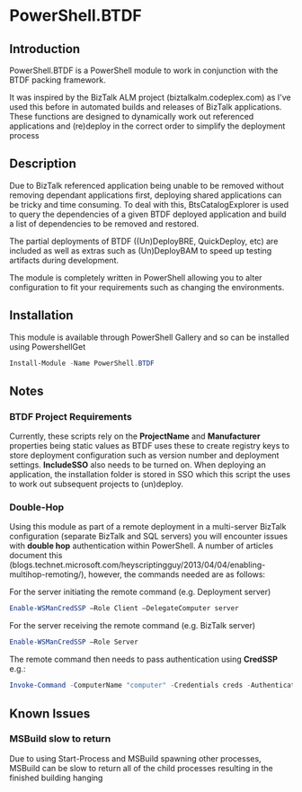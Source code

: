 # PowerShell.BTDF

## Introduction

PowerShell.BTDF is a PowerShell module to work in conjunction with the BTDF packing framework.

It was inspired by the BizTalk ALM project (biztalkalm.codeplex.com) as I've used this before in automated builds and releases of BizTalk applications. These functions are designed to dynamically work out referenced applications and (re)deploy in the correct order to simplify the deployment process

## Description

Due to BizTalk referenced application being unable to be removed without removing dependant applications first, deploying shared applications can be tricky and time consuming. To deal with this, BtsCatalogExplorer is used to query the dependencies of a given BTDF deployed application and build a list of dependencies to be removed and restored.

The partial deployments of BTDF ((Un)DeployBRE, QuickDeploy, etc) are included as well as extras such as (Un)DeployBAM to speed up testing artifacts during development.

The module is completely written in PowerShell allowing you to alter configuration to fit your requirements such as changing the environments.

## Installation

This module is available through PowerShell Gallery and so can be installed using PowershellGet

```Powershell
Install-Module -Name PowerShell.BTDF
```

## Notes

### BTDF Project Requirements

Currently, these scripts rely on the **ProjectName** and **Manufacturer** properties being static values as BTDF uses these to create registry keys to store deployment configuration such as version number and deployment settings. **IncludeSSO** also needs to be turned on. When deploying an application, the installation folder is stored in SSO which this script the uses to work out subsequent projects to (un)deploy.

### Double-Hop

Using this module as part of a remote deployment in a multi-server BizTalk configuration (separate BizTalk and SQL servers) you will encounter issues with **double hop** authentication within PowerShell. A number of articles document this (blogs.technet.microsoft.com/heyscriptingguy/2013/04/04/enabling-multihop-remoting/), however, the commands needed are as follows:

For the server initiating the remote command (e.g. Deployment server) 
```PowerShell
Enable-WSManCredSSP –Role Client –DelegateComputer server
```

For the server receiving the remote command (e.g. BizTalk server)  
```PowerShell
Enable-WSManCredSSP –Role Server
```

The remote command then needs to pass authentication using **CredSSP** e.g.:  
```PowerShell
Invoke-Command -ComputerName "computer" -Credentials creds -Authentication CredSSP
```

## Known Issues

### MSBuild slow to return
Due to using Start-Process and MSBuild spawning other processes, MSBuild can be slow to return all of the child processes resulting in the finished building hanging